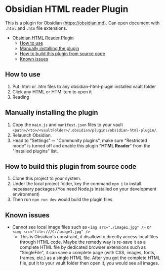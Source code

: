 # Obsidian HTML reader Plugin

This is a plugin for Obsidian (https://obsidian.md). Can open document with `.html`  and `.htm` file extensions.

- [Obsidian HTML Reader Plugin](#obsidian-html-reader-plugin)
  - [How to use](#how-to-use)
  - [Manually installing the plugin](#manually-installing-the-plugin)
  - [How to build this plugin from source code](#how-to-build-this-plugin-from-source-code)
  - [Known issues](#known-issues)

## How to use

1. Put .html or .htm files to any obsidian-html-plugin installed vault folder
2. Click any HTML or HTM item to open it
3. Reading


## Manually installing the plugin

1. Copy the `main.js` and `manifest.json` files to your vault `<path>/<to>/<vaultFolder>/.obsidian/plugins/obsidian-html-plugin/`.
2. Relaunch Obsidian.
3. Head to "Settings" ⇨ "Community plugins", make sure "Restricted mode" is turned off and enable this plugin "**HTML Reader**" from the "Installed plugins" list.


## How to build this plugin from source code

1. Clone this project to your system.
2. Under the local project folder, key the command `npm i` to install necessary packages.(You need Node.js installed on your development environment)
3. Then run `npm run dev` would build the plugin files.

## Known issues

- Cannot see local image files such as `<img src="./image1.jpg" />` or `<img src="file:///C:/image1.jpg" />`
  - This is Obsidian's constraint, it disallow to directly access local files through HTML code. Maybe the remedy way is re-save it as a complete HTML file by dedicated browser extensions such as "SingleFile", it can save a complete page (with CSS, images, fonts, frames, etc.) as a single HTML file. After you got the complete HTML file, put it to your vault folder then open it, you would see all images.
